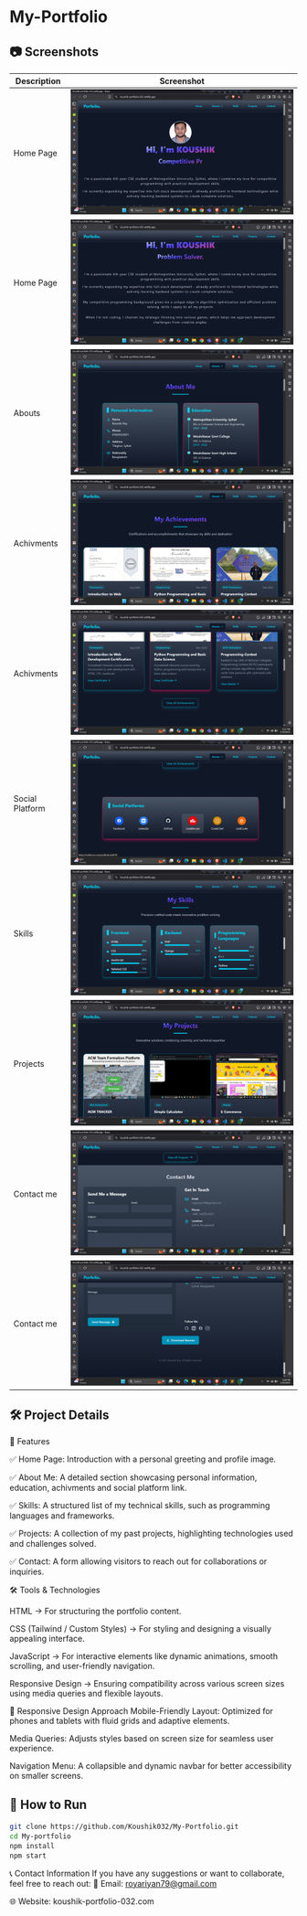 # My-Portfolio

## 📷 Screenshots
| Description    | Screenshot |
|----------------|------------|
| Home Page      | ![Home Page](./screenshots/Screenshot(10).png) |
| Home Page      | ![Home Page](./screenshots/Screenshot(11).png) |
| Abouts         | ![Abouts](./screenshots/Screenshot(12).png) |
| Achivments     | ![Achivments](./screenshots/Screenshot(13).png) |
| Achivments     | ![Achivments](./screenshots/Screenshot(14).png) |
| Social Platform| ![Social Platform](./screenshots/Screenshot(15).png) |
| Skills         | ![Skills](./screenshots/Screenshot(16).png) |
| Projects       | ![Projects](./screenshots/Screenshot(17).png) |
| Contact me     | ![Contact me](./screenshots/Screenshot(18).png) |
| Contact me     | ![Contact me](./screenshots/Screenshot(19).png) |

## 🛠️ Project Details

🔹 Features

✅ Home Page: Introduction with a personal greeting and profile image. 

✅ About Me: A detailed section showcasing personal information, education, achivments and social 
   platform   link.

✅ Skills: A structured list of my technical skills, such as programming languages and frameworks.

✅ Projects: A collection of my past projects, highlighting technologies used and challenges solved. 

✅ Contact: A form allowing visitors to reach out for collaborations or inquiries.  


🛠 Tools & Technologies

HTML → For structuring the portfolio content.

CSS (Tailwind / Custom Styles) → For styling and designing a visually appealing interface.

JavaScript → For interactive elements like dynamic animations, smooth scrolling, and user-friendly navigation.

Responsive Design → Ensuring compatibility across various screen sizes using media queries and flexible layouts.


📱 Responsive Design Approach
Mobile-Friendly Layout: Optimized for phones and tablets with fluid grids and adaptive elements.

Media Queries: Adjusts styles based on screen size for seamless user experience.

Navigation Menu: A collapsible and dynamic navbar for better accessibility on smaller screens.


## 🚀 How to Run
```bash
git clone https://github.com/Koushik032/My-Portfolio.git
cd My-portfolio
npm install
npm start
```


📞 Contact Information
If you have any suggestions or want to collaborate, feel free to reach out: 📧 Email: royariyan79@gmail.com

🌐 Website: koushik-portfolio-032.com
